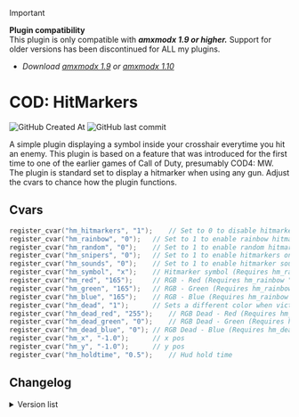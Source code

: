 <!-- 
Writing on GitHub Guidance: https://docs.github.com/en/get-started/writing-on-github/getting-started-with-writing-and-formatting-on-github/quickstart-for-writing-on-github

- Styling text:
	- Bold:                			**Bold text**
	- Italic:              			*Italic text*
	- Strikethrough:				~~Strikethrough text~~
	- Bold and nested italic:		**Bold _Bold Italic_ text**
	- All bold and italic:			*** Bold Italic ***
	- Subscript:					<sub>Subscript text</sub>
	- Superscript:					<sup>Superscript text</super>
	- Underlined:					<ins>Underlined text</ins>

- Quoting text: >
 -->

> [!IMPORTANT]
> **Plugin compatibility**<br/>
> This plugin is only compatible with ***amxmodx 1.9 or higher.*** Support for older versions has been discontinued for ALL my plugins.<br/>
> - *Download [amxmodx 1.9](https://www.amxmodx.org/downloads-new.php) or [amxmodx 1.10](https://www.amxmodx.org/downloads-new.php?branch=master)*

# COD: HitMarkers

![GitHub Created At](https://img.shields.io/github/created-at/LadderGeit/HitMarkers?style=plastic&color=blue)
![GitHub last commit](https://img.shields.io/github/last-commit/LadderGeit/HitMarkers?display_timestamp=committer&style=plastic&color=darkorange)

A simple plugin displaying a symbol inside your crosshair everytime you hit an enemy. This plugin is based on a feature that was introduced for the first time to one of the earlier games of Call of Duty, presumably COD4: MW. The plugin is standard set to display a hitmarker when using any gun. Adjust the cvars to chance how the plugin functions.

## Cvars
```c
register_cvar("hm_hitmarkers", "1");	// Set to 0 to disable hitmarkers
register_cvar("hm_rainbow", "0");	// Set to 1 to enable rainbow hitmarkers
register_cvar("hm_random", "0");	// Set to 1 to enable random hitmarkers
register_cvar("hm_snipers", "0");	// Set to 1 to enable hitmarkers only for snipers
register_cvar("hm_sounds", "0");	// Set to 1 to enable hitmarker sounds
register_cvar("hm_symbol", "x");	// Hitmarker symbol (Requires hm_random "1")
register_cvar("hm_red", "165");		// RGB - Red (Requires hm_rainbow "0")
register_cvar("hm_green", "165");	// RGB - Green (Requires hm_rainbow "0")
register_cvar("hm_blue", "165");	// RGB - Blue (Requires hm_rainbow "0")
register_cvar("hm_dead", "1");		// Sets a different color when victim died.
register_cvar("hm_dead_red", "255");	// RGB Dead - Red (Requires hm_dead "1")
register_cvar("hm_dead_green", "0");	// RGB Dead - Green (Requires hm_dead "1")
register_cvar("hm_dead_blue", "0");	// RGB Dead - Blue (Requires hm_dead "1")
register_cvar("hm_x", "-1.0");		// x pos
register_cvar("hm_y", "-1.0");		// y pos
register_cvar("hm_holdtime", "0.5");	// Hud hold time
```

## Changelog
<details>
<summary>Version list</summary>

- [ ] ~~1.0: First release~~
- [ ] ~~1.1: Added rainbow colors and random symbols customizable by cvars~~
- [ ] ~~1.2: Added sniper-only option~~
- [ ] ~~1.3: Added cvars~~
- [ ] ~~1.4: Added hitmarker sounds customizable by cvars~~
- [ ] ~~1.5: Optimizations + added customizable hitmarker symbols~~
- [ ] ~~1.6: Added functionality for showing a specific color on death~~
- [ ] ~~1.7: Adjusted the plugin to work with all guns on default~~
- [x] 1.8: Adjusted cvar names and added some code readability - [Current Version]

</details>